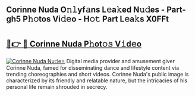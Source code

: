 ## Corinne Nuda O𝚗𝚕yf𝚊ns L𝚎a𝚔ed N𝚞𝚍es - Part-gh5 P𝚑𝚘tos Vi𝚍𝚎o - H𝚘𝚝 Part L𝚎a𝚔s X0FFt

# <h2><a href="http://kf7yva.oniu.top/?m=Corinne+Nuda">🔗👉 🔴 Corinne Nuda P𝚑ot𝚘𝚜 V𝚒d𝚎o</a></h2>

[![Corinne Nuda Nu𝚍e𝚜](https://i.imgur.com/0qMVB7G.gif)](http://kf7yva.oniu.top/?m=Corinne+Nuda)
Digital media provider and amusement giver Corinne Nuda, famed for disseminating dance and lifestyle content via trending choreographies and short videos. Corinne Nuda's public image is characterized by its friendly and relatable nature, but the intricacies of his personal life remain shrouded in secrecy.  
